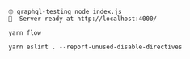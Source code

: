 ```
🤓 graphql-testing node index.js
🚀  Server ready at http://localhost:4000/
```

```
yarn flow
```

```
yarn eslint . --report-unused-disable-directives
```
